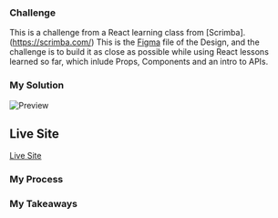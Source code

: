 ### Challenge
This is a challenge from a React learning class from [Scrimba].(https://scrimba.com/) This is the [Figma](https://www.figma.com/file/QG4cOExkdbIbhSfWJhs2gs/Travel-Journal) file of the Design, and the challenge is to build it as close as possible while using React lessons learned so far, which inlude Props, Components and an intro to APIs.

### My Solution
![Preview](/travel-journal/preview.png)

## Live Site

[Live Site](https://personal-travel-journal.netlify.app/)

### My Process

### My Takeaways

